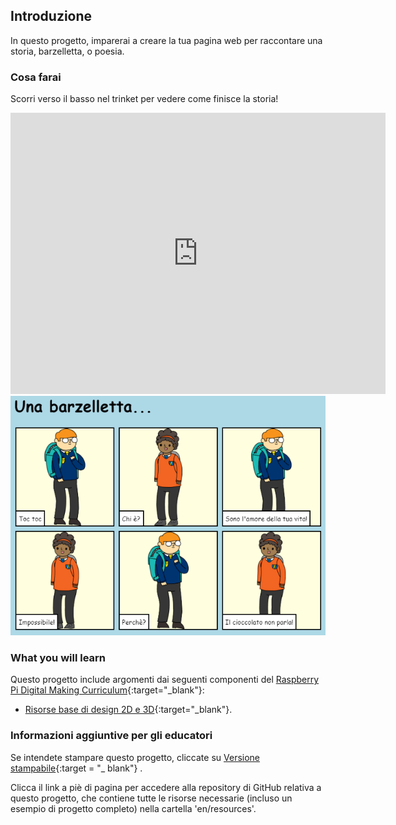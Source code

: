 ## Introduzione

In questo progetto, imparerai a creare la tua pagina web per raccontare una storia, barzelletta, o poesia.

### Cosa farai

Scorri verso il basso nel trinket per vedere come finisce la storia!

<div class="trinket">
  <iframe src="https://trinket.io/embed/html/c8afdef912?outputOnly=true&start=result" width="600" height="450" frameborder="0" marginwidth="0" marginheight="0" allowfullscreen>
  </iframe>
  <img src="images/story-final.png">
</div>

### What you will learn

Questo progetto include argomenti dai seguenti componenti del [Raspberry Pi Digital Making Curriculum](http://rpf.io/curriculum){:target="_blank"}:

+ [Risorse base di design 2D e 3D](https://www.raspberrypi.org/curriculum/design/creator){:target="_blank"}.

### Informazioni aggiuntive per gli educatori

Se intendete stampare questo progetto, cliccate su [Versione stampabile](https://projects.raspberrypi.org/en/projects/tell-a-story/print){:target = "_ blank"} .

Clicca il link a piè di pagina per accedere alla repository di GitHub relativa a questo progetto, che contiene tutte le risorse necessarie (incluso un esempio di progetto completo) nella cartella 'en/resources'.